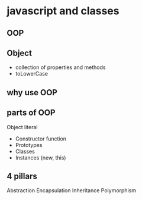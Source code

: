 # javascript and classes

## OOP 

## Object
- collection of properties and methods
- toLowerCase

## why use OOP

## parts of OOP
Object literal

- Constructor function
- Prototypes
- Classes
- Instances (new, this)


## 4 pillars
Abstraction
Encapsulation
Inheritance
Polymorphism